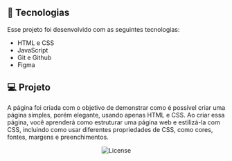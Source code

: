

## 🚀 Tecnologias

Esse projeto foi desenvolvido com as seguintes tecnologias:

- HTML e CSS
- JavaScript
- Git e Github
- Figma

## 💻 Projeto

A página foi criada com o objetivo de demonstrar como é possível criar uma página simples, porém elegante, usando apenas HTML e CSS. Ao criar essa página, você aprenderá como estruturar uma página web e estilizá-la com CSS, incluindo como usar diferentes propriedades de CSS, como cores, fontes, margens e preenchimentos.

<p align="center">
  <img alt="License" src="https://brunodocarmo28.github.io/LandingPage/bale.png">
</p>

